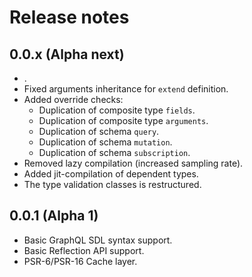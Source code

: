 # Release notes


## 0.0.x (Alpha next)

- .
- Fixed arguments inheritance for `extend` definition.
- Added override checks:
    * Duplication of composite type `fields`.
    * Duplication of composite type `arguments`.
    * Duplication of schema `query`.
    * Duplication of schema `mutation`.
    * Duplication of schema `subscription`.
- Removed lazy compilation (increased sampling rate).
- Added jit-compilation of dependent types.
- The type validation classes is restructured.

## 0.0.1 (Alpha 1)

- Basic GraphQL SDL syntax support.
- Basic Reflection API support.
- PSR-6/PSR-16 Cache layer.
